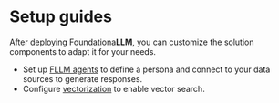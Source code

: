 # Setup guides

After [deploying](../deployment/index.md) Foundationa**LLM**, you can customize the solution components to adapt it for your needs.

- Set up [FLLM agents](agents/index.md) to define a persona and connect to your data sources to generate responses.
- Configure [vectorization](vectorization/index.md) to enable vector search.
